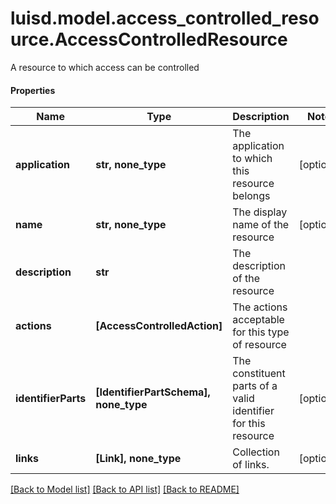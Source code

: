 # luisd.model.access_controlled_resource.AccessControlledResource

A resource to which access can be controlled

#### Properties
Name | Type | Description | Notes
------------ | ------------- | ------------- | -------------
**application** | **str, none_type** | The application to which this resource belongs | [optional] 
**name** | **str, none_type** | The display name of the resource | [optional] 
**description** | **str** | The description of the resource | 
**actions** | **[AccessControlledAction]** | The actions acceptable for this type of resource | 
**identifierParts** | **[IdentifierPartSchema], none_type** | The constituent parts of a valid identifier for this resource | [optional] 
**links** | **[Link], none_type** | Collection of links. | [optional] 

[[Back to Model list]](../../README.md#documentation-for-models) [[Back to API list]](../../README.md#documentation-for-api-endpoints) [[Back to README]](../../README.md)

